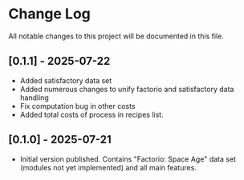 # Change Log
All notable changes to this project will be documented in this file.

## [0.1.1] - 2025-07-22
- Added satisfactory data set
- Added numerous changes to unify factorio and satisfactory data handling
- Fix computation bug in other costs
- Added total costs of process in recipes list.

## [0.1.0] - 2025-07-21
- Initial version published. Contains "Factorio: Space Age" data set (modules not yet implemented) and all main features.
